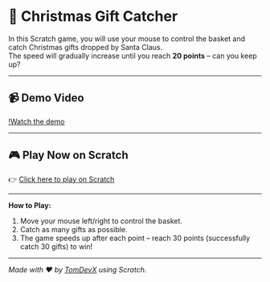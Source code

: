 # 🎅 Christmas Gift Catcher

In this Scratch game, you will use your mouse to control the basket and catch Christmas gifts dropped by Santa Claus.  
The speed will gradually increase until you reach **20 points** – can you keep up?

---

## 📹 Demo Video
[!Watch the demo](https://github.com/user-attachments/assets/d261f963-37e9-4622-8d58-04ed7690e32b)




---

## 🎮 Play Now on Scratch
👉 [Click here to play on Scratch](https://scratch.mit.edu/projects/615627233)

---

**How to Play:**
1. Move your mouse left/right to control the basket.
2. Catch as many gifts as possible.
3. The game speeds up after each point – reach 30 points (successfully catch 30 gifts) to win!

---

_Made with ❤️ by [TomDevX](https://github.com/TomDevX) using Scratch._
